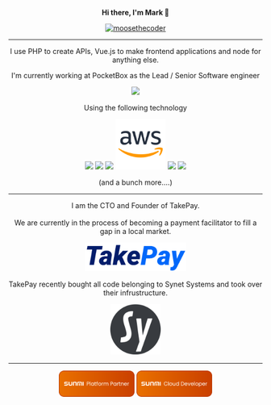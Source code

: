 <p align="center">
<b>Hi there, I'm Mark 👋</b>
</p>

<p align="center"> <a href="https://github.com/ryo-ma/github-profile-trophy"><img src="https://github-profile-trophy.vercel.app/?username=moosethecoder&margin-w=15&theme=gruvbox&title=MultiLanguage,Repositories,Commit,PullRequest,Stars,Followers" alt="moosethecoder" /></a> </p>
<hr />

<p align="center">
  I use PHP to create APIs, Vue.js to make frontend applications and node for anything else.
</p>

<p align="center">I'm currently working at PocketBox as the Lead / Senior Software engineer</p>

<p align="center">
  <img src="https://avatars3.githubusercontent.com/u/66628754?s=400&u=01194356289df15d6d692030edb73be07c303768&v=4" width="100"/>
</p>

<p align="center">Using the following technology</p>

<p align="center">
  <img src="https://avatars1.githubusercontent.com/u/25158?s=200&v=4" width="100"/>
  <img src="https://avatars3.githubusercontent.com/u/6128107?s=200&v=4" width="100"/>
  <img src="https://avatars3.githubusercontent.com/u/958072?s=200&v=4" width="100"/>
  <img src="https://raw.githubusercontent.com/github/explore/fbceb94436312b6dacde68d122a5b9c7d11f9524/topics/aws/aws.png" width="100"/>
  <img src="https://avatars0.githubusercontent.com/u/4739304?s=200&v=4" width="100"/>
  <img src="https://avatars0.githubusercontent.com/u/1412239?s=200&v=4" width="100"/>
</p>

<p align="center">
  (and a bunch more....)
</p>

<hr />

<p align="center">
I am the CTO and Founder of TakePay.<br /><br /> We are currently in the process of becoming a payment facilitator to fill a gap in a local market.
</p>
<p align="center">
  <img src="https://github.com/MooseTheCoder/moosethecoder/blob/main/logo.png?raw=true" width="200" >
</p>

<p align="center">
  TakePay recently bought all code belonging to Synet Systems and took over their infrustructure.
</p>

<p align="center">
  <img src="https://github.com/MooseTheCoder/moosethecoder/blob/main/favicon.png?raw=true" width="100" >
</p>

<hr />

<p align="center">
  <img src="https://github.com/MooseTheCoder/moosethecoder/blob/main/sunmi-partner-1.png?raw=true" width="150">
  <img src="https://github.com/MooseTheCoder/moosethecoder/blob/main/sunmi-partner-2.png?raw=true" width="150">
</p>

<!--
**MooseTheCoder/moosethecoder** is a ✨ _special_ ✨ repository because its `README.md` (this file) appears on your GitHub profile.

Here are some ideas to get you started:

- 🔭 I’m currently working on ...
- 🌱 I’m currently learning ...
- 👯 I’m looking to collaborate on ...
- 🤔 I’m looking for help with ...
- 💬 Ask me about ...
- 📫 How to reach me: ...
- 😄 Pronouns: ...
- ⚡ Fun fact: ...
-->
